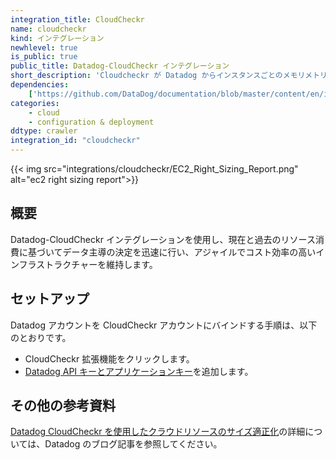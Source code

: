 ```yaml
---
integration_title: CloudCheckr
name: cloudcheckr
kind: インテグレーション
newhlevel: true
is_public: true
public_title: Datadog-CloudCheckr インテグレーション
short_description: 'Cloudcheckr が Datadog からインスタンスごとのメモリメトリクスを取得できるように支援'
dependencies:
    ['https://github.com/DataDog/documentation/blob/master/content/en/integrations/cloudcheckr.md']
categories:
    - cloud
    - configuration & deployment
ddtype: crawler
integration_id: "cloudcheckr"
---
```


{{< img src="integrations/cloudcheckr/EC2_Right_Sizing_Report.png" alt="ec2 right sizing report">}}

## 概要

Datadog-CloudCheckr インテグレーションを使用し、現在と過去のリソース消費に基づいてデータ主導の決定を迅速に行い、アジャイルでコスト効率の高いインフラストラクチャーを維持します。

## セットアップ

Datadog アカウントを CloudCheckr アカウントにバインドする手順は、以下のとおりです。

- CloudCheckr 拡張機能をクリックします。
- [Datadog API キーとアプリケーションキー][1]を追加します。

## その他の参考資料

[Datadog CloudCheckr を使用したクラウドリソースのサイズ適正化][2]の詳細については、Datadog のブログ記事を参照してください。

[1]: https://app.datadoghq.com/account/settings#api
[2]: https://www.datadoghq.com/blog/rightsizing-cloudcheckr
